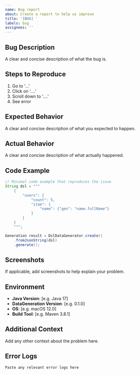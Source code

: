 ```yaml
---
name: Bug report
about: Create a report to help us improve
title: '[BUG] '
labels: bug
assignees: ''
---
```


## Bug Description
A clear and concise description of what the bug is.

## Steps to Reproduce
1. Go to '...'
2. Click on '....'
3. Scroll down to '....'
4. See error

## Expected Behavior
A clear and concise description of what you expected to happen.

## Actual Behavior
A clear and concise description of what actually happened.

## Code Example
```java
// Minimal code example that reproduces the issue
String dsl = """
    {
        "users": {
            "count": 5,
            "item": {
                "name": {"gen": "name.fullName"}
            }
        }
    }
    """;

Generation result = DslDataGenerator.create()
    .fromJsonString(dsl)
    .generate();
```

## Screenshots
If applicable, add screenshots to help explain your problem.

## Environment
- **Java Version**: [e.g. Java 17]
- **DataGeneration Version**: [e.g. 0.1.0]
- **OS**: [e.g. macOS 12.0]
- **Build Tool**: [e.g. Maven 3.8.1]

## Additional Context
Add any other context about the problem here.

## Error Logs
```
Paste any relevant error logs here
```
